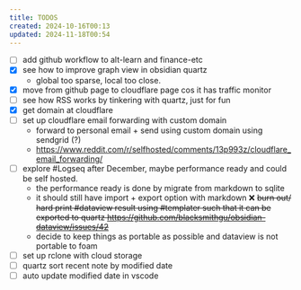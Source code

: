 ```yaml
---
title: TODOS
created: 2024-10-16T00:13
updated: 2024-11-18T00:54
---
```


- [ ] add github workflow to alt-learn and finance-etc
- [x] see how to improve graph view in obsidian quartz
	- global too sparse, local too close.
- [x] move from github page to cloudflare page cos it has traffic monitor
- [ ] see how RSS works by tinkering with quartz,  just for fun
- [x] get domain at cloudflare
- [ ] set up cloudflare email forwarding with custom domain
	- forward to personal email + send using custom domain using sendgrid (?)
	- https://www.reddit.com/r/selfhosted/comments/13p993z/cloudflare_email_forwarding/
- [ ] explore #Logseq after December, maybe performance ready and could be self hosted. 
	- the performance ready is done by migrate from markdown to sqlite
	- it should still have import + export option with markdown
❌ <del>burn out/ hard print #dataview result using #templater such that it can be exported to quartz https://github.com/blacksmithgu/obsidian-dataview/issues/42 </del>
	- decide to keep things as portable as possible and dataview is not portable to foam
- [ ] set up rclone with cloud storage
- [ ] quartz sort recent note by modified date
- [ ] auto update modified date in vscode